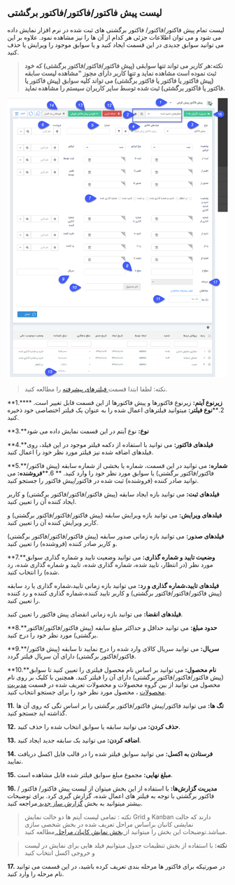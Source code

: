## لیست پیش فاکتور/فاکتور/فاکتور برگشتی 

لیست تمام پیش فاکتور/فاکتور/ فاکتور برگشتی های ثبت شده در نرم افزار نمایش داده می شود و می توان اطلاعات جزئی هر کدام از آن ها را نیز مشاهده نمود. علاوه بر این می توانید سوابق جدیدی در این قسمت ایجاد کنید و یا سوابق موجود را ویرایش یا حذف کنید.

> **نکته:هر کاربر می تواند تنها سوابقی (پیش فاکتور/فاکتور/فاکتور برگشتی) که خود ثبت نموده است مشاهده نماید و تنها کاربر دارای مجوز "مشاهده لیست سابقه (پیش فاکتور یا فاکتور یا فاکتور برگشتی) می تواند کلیه سوابق (پیش فاکتور یا فاکتور یا فاکتور برگشتی) ثبت شده توسط سایر کاربران سیستم را مشاهده نماید.**

![](FAKTOR12.png)

> نکته: لطفا ابتدا قسمت[ فیلترهای پیشرفته](https://github.com/1stco/PayamGostarDocs/blob/master/help%202.5.4/Customer-relationship-management/Advanced-filter/Advanced-filter.md) را مطالعه کنید.


**1.****زیرنوع آیتم:** زیرنوع فاکتورها و پیش فاکتورها از این قسمت قابل تغییر است.
**
2.****نوع فیلتر:** میتوانید فیلترهای اعمال شده را به عنوان یک فیلتر اختصاصی خود ذخیره کنید.

**3.****نوع:** نوع آیتم در این قسمت نمایش داده می شود

**4.****فیلدهای فاکتور:** می توانید با استفاده از دکمه فیلتر موجود در این فیلد، روی فیلدهای اضافه شده نیز فیلتر مورد نظر خود را اعمال کنید.

**5.****شماره:** می توانید در این قسمت، شماره یا بخشی از شماره سابقه (پیش فاکتور/فاکتور/فاکتور برگشتی) یا سوابق مورد نظر خود را وارد کنید.
**
6.****فروشنده:** می توانید صادر کننده (فروشنده) ثبت شده در فاکتور/پیش فاکتور را جستجو کنید.

  **فیلدهای ثبت:** می توانید بازه ایجاد سابقه (پیش فاکتور/فاکتور/فاکتور برگشتی)  و کاربر ایجاد کننده آن را تعیین کنید.

  **فیلدهای ویرایش:** می توانید بازه ویرایش سابقه (پیش فاکتور/فاکتور/فاکتور برگشتی) و کاربر ویرایش کننده آن را تعیین کنید.

  **فیلدهای صدور:** می توانید بازه زمانی صدور سابقه (پیش فاکتور/فاکتور/فاکتور برگشتی) و کاربر صادر کننده (فروشنده) را تعیین کنید.

**7.****وضعیت تایید و شماره گذاری:** می توانید وضعیت تایید و شماره گذاری سوابق مورد نظر (در انتظار، تایید شده، شماره گذاری شده، تایید و شماره گذاری شده، رد شده) را انتخاب کنید.

**فیلدهای تایید،شماره گذاری و رد:** می توانید بازه زمانی تایید،شماره گذاری یا رد سابقه (پیش فاکتور/فاکتور/فاکتور برگشتی) و کاربر تایید کننده،شماره گذاری کننده و رد کننده را تعیین کنید.

**فیلدهای انقضا:** می توانید بازه زمانی انقضای پیش فاکتور را تعیین کنید.

**8.****حدود مبلغ:** می توانید حداقل و حداکثر مبلغ سابقه (پیش فاکتور/فاکتور/فاکتور برگشتی) مورد نظر خود را درج کنید.

**9.****سریال:** می توانید سریال کالای وارد شده را درج نمایید تا سابقه (پیش فاکتور/فاکتور/فاکتور برگشتی) دارای آن سریال فیلتر گردد.

**10.****نام محصول:** می توانید بر اساس نام محصول فیلتری را تعیین کنید تا سوابق (پیش فاکتور/فاکتور/فاکتور برگشتی) دارای آن را فیلتر کنید. همچنین با کلیک بر روی نام محصول می توانید از بین گروه محصولات و محصولات تعریف شده در قسمت [مدیریت محصولات](https://github.com/1stco/PayamGostarDocs/blob/master/help%202.5.4/Basic-Information/Product%20management/Product-management.md) ، محصول مورد نظر خود را برای جستجو انتخاب کنید.

**11.** **تگ ها:** می توانید فاکتور/پیش فاکتور/فاکتور برگشتی را بر اساس تگی که روی آن ها گذاشته اید جستجو کنید.

**12.** **حذف کردن:** می توانید سابقه یا سوابق انتخاب شده را حذف کنید.

**13.** **اضافه کردن:** می توانید بک سابقه جدید ایجاد کنید.

**14.** **فرستادن به اکسل:** می توانید سوابق فیلتر شده را در قالب فایل اکسل دریافت نمایید.

**15.** **مبلغ نهایی:** مجموع مبلغ سوابق فیلتر شده قابل مشاهده است.

**16.** **مدیریت گزارش‌ها:**  با استفاده از این بخش میتوان از لیست پیش فاکتور/ فاکتور / فاکتور برگشتی با توجه به فیلتر های اعمال شده، گزارش گیری کرد. برای توضیحات بیشتر میتوانید به بخش [گزارش ساز جدید ](https://github.com/1stco/PayamGostarDocs/blob/master/help%202.5.4/Management-and-reports/Report-Builder/Report-Builder.md)مراجعه کنید.

> نکته : تمامی لیست آیتم ها دو حالت نمایش Grid و Kanban دارند که حالت نمایشی کانبان براساس مراحل تعریف شده در بخش شخصی سازی میباشد.توضیحات این بخش را میتوانید از[ بخش نمایش کانبان مراحل ](https://github.com/1stco/PayamGostarDocs/blob/master/help2.5.4/Settings/Personalization-crm/Overview/General-information/leveling/leveling.md)مطالعه کنید.

>**نکته:**  با استفاده از بخش تنظیمات جدول میتوانیم فیلد هایی برای نمایش در لیست و خروجی اکسل انتخاب کنید

**17.** در صورتیکه برای فاکتور ها مرحله بندی تعریف کرده باشید، در این قسمت می توانید نام مرحله را وارد کنید.  
